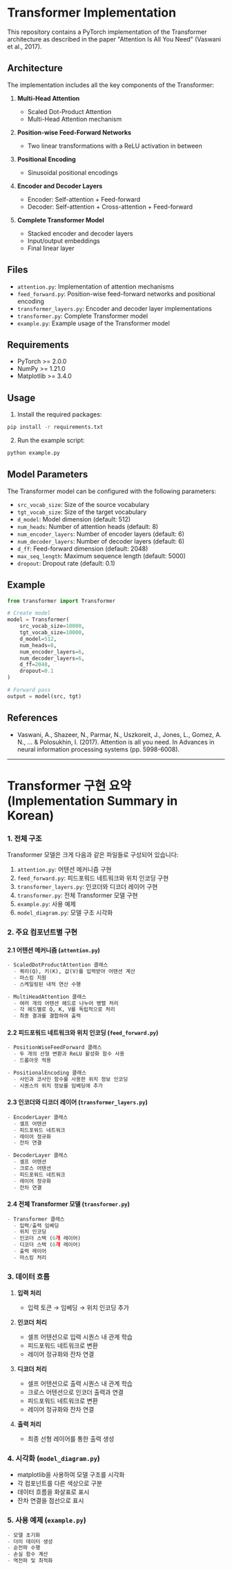 # Transformer Implementation

This repository contains a PyTorch implementation of the Transformer architecture as described in the paper "Attention Is All You Need" (Vaswani et al., 2017).

## Architecture

The implementation includes all the key components of the Transformer:

1. **Multi-Head Attention**
   - Scaled Dot-Product Attention
   - Multi-Head Attention mechanism

2. **Position-wise Feed-Forward Networks**
   - Two linear transformations with a ReLU activation in between

3. **Positional Encoding**
   - Sinusoidal positional encodings

4. **Encoder and Decoder Layers**
   - Encoder: Self-attention + Feed-forward
   - Decoder: Self-attention + Cross-attention + Feed-forward

5. **Complete Transformer Model**
   - Stacked encoder and decoder layers
   - Input/output embeddings
   - Final linear layer

## Files

- `attention.py`: Implementation of attention mechanisms
- `feed_forward.py`: Position-wise feed-forward networks and positional encoding
- `transformer_layers.py`: Encoder and decoder layer implementations
- `transformer.py`: Complete Transformer model
- `example.py`: Example usage of the Transformer model

## Requirements

- PyTorch >= 2.0.0
- NumPy >= 1.21.0
- Matplotlib >= 3.4.0

## Usage

1. Install the required packages:
```bash
pip install -r requirements.txt
```

2. Run the example script:
```bash
python example.py
```

## Model Parameters

The Transformer model can be configured with the following parameters:

- `src_vocab_size`: Size of the source vocabulary
- `tgt_vocab_size`: Size of the target vocabulary
- `d_model`: Model dimension (default: 512)
- `num_heads`: Number of attention heads (default: 8)
- `num_encoder_layers`: Number of encoder layers (default: 6)
- `num_decoder_layers`: Number of decoder layers (default: 6)
- `d_ff`: Feed-forward dimension (default: 2048)
- `max_seq_length`: Maximum sequence length (default: 5000)
- `dropout`: Dropout rate (default: 0.1)

## Example

```python
from transformer import Transformer

# Create model
model = Transformer(
    src_vocab_size=10000,
    tgt_vocab_size=10000,
    d_model=512,
    num_heads=8,
    num_encoder_layers=6,
    num_decoder_layers=6,
    d_ff=2048,
    dropout=0.1
)

# Forward pass
output = model(src, tgt)
```

## References

- Vaswani, A., Shazeer, N., Parmar, N., Uszkoreit, J., Jones, L., Gomez, A. N., ... & Polosukhin, I. (2017). Attention is all you need. In Advances in neural information processing systems (pp. 5998-6008).

---

# Transformer 구현 요약 (Implementation Summary in Korean)

### 1. 전체 구조
Transformer 모델은 크게 다음과 같은 파일들로 구성되어 있습니다:

1. `attention.py`: 어텐션 메커니즘 구현
2. `feed_forward.py`: 피드포워드 네트워크와 위치 인코딩 구현
3. `transformer_layers.py`: 인코더와 디코더 레이어 구현
4. `transformer.py`: 전체 Transformer 모델 구현
5. `example.py`: 사용 예제
6. `model_diagram.py`: 모델 구조 시각화

### 2. 주요 컴포넌트별 구현

#### 2.1 어텐션 메커니즘 (`attention.py`)
```python
- ScaledDotProductAttention 클래스
  - 쿼리(Q), 키(K), 값(V)를 입력받아 어텐션 계산
  - 마스킹 지원
  - 스케일링된 내적 연산 수행

- MultiHeadAttention 클래스
  - 여러 개의 어텐션 헤드로 나누어 병렬 처리
  - 각 헤드별로 Q, K, V를 독립적으로 처리
  - 최종 결과를 결합하여 출력
```

#### 2.2 피드포워드 네트워크와 위치 인코딩 (`feed_forward.py`)
```python
- PositionWiseFeedForward 클래스
  - 두 개의 선형 변환과 ReLU 활성화 함수 사용
  - 드롭아웃 적용

- PositionalEncoding 클래스
  - 사인과 코사인 함수를 사용한 위치 정보 인코딩
  - 시퀀스의 위치 정보를 임베딩에 추가
```

#### 2.3 인코더와 디코더 레이어 (`transformer_layers.py`)
```python
- EncoderLayer 클래스
  - 셀프 어텐션
  - 피드포워드 네트워크
  - 레이어 정규화
  - 잔차 연결

- DecoderLayer 클래스
  - 셀프 어텐션
  - 크로스 어텐션
  - 피드포워드 네트워크
  - 레이어 정규화
  - 잔차 연결
```

#### 2.4 전체 Transformer 모델 (`transformer.py`)
```python
- Transformer 클래스
  - 입력/출력 임베딩
  - 위치 인코딩
  - 인코더 스택 (6개 레이어)
  - 디코더 스택 (6개 레이어)
  - 출력 레이어
  - 마스킹 처리
```

### 3. 데이터 흐름

1. **입력 처리**
   - 입력 토큰 → 임베딩 → 위치 인코딩 추가

2. **인코더 처리**
   - 셀프 어텐션으로 입력 시퀀스 내 관계 학습
   - 피드포워드 네트워크로 변환
   - 레이어 정규화와 잔차 연결

3. **디코더 처리**
   - 셀프 어텐션으로 출력 시퀀스 내 관계 학습
   - 크로스 어텐션으로 인코더 출력과 연결
   - 피드포워드 네트워크로 변환
   - 레이어 정규화와 잔차 연결

4. **출력 처리**
   - 최종 선형 레이어를 통한 출력 생성

### 4. 시각화 (`model_diagram.py`)
- matplotlib을 사용하여 모델 구조를 시각화
- 각 컴포넌트를 다른 색상으로 구분
- 데이터 흐름을 화살표로 표시
- 잔차 연결을 점선으로 표시

### 5. 사용 예제 (`example.py`)
```python
- 모델 초기화
- 더미 데이터 생성
- 순전파 수행
- 손실 함수 계산
- 역전파 및 최적화
```
